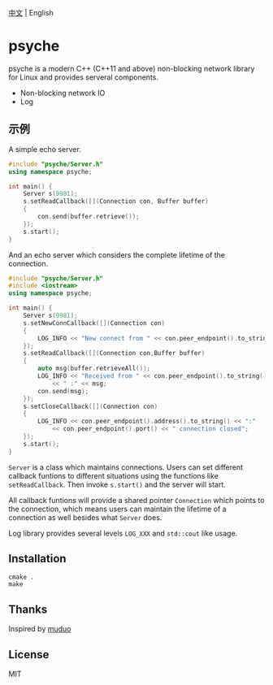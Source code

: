 [中文](https://github.com/ZingLix/psyche/blob/master/Readme.zh.md)
 | English

# psyche

psyche is a modern C++ (C++11 and above) non-blocking network library for Linux and provides serveral components.

- Non-blocking network IO
- Log

## 示例

A simple echo server.

``` cpp
#include "psyche/Server.h"
using namespace psyche;

int main() {
	Server s(9981);
	s.setReadCallback([](Connection con, Buffer buffer)
	{
		con.send(buffer.retrieve());
	});
	s.start();
}
```

And an echo server which considers the complete lifetime of the connection.

``` cpp
#include "psyche/Server.h"
#include <iostream>
using namespace psyche;

int main() {
	Server s(9981);
	s.setNewConnCallback([](Connection con)
	{
		LOG_INFO << "New connect from " << con.peer_endpoint().to_string() << ".";
	});
	s.setReadCallback([](Connection con,Buffer buffer)
	{
		auto msg(buffer.retrieveAll());
		LOG_INFO << "Received from " << con.peer_endpoint().to_string()
			<< " :" << msg;
		con.send(msg);
	});
	s.setCloseCallback([](Connection con)
	{
		LOG_INFO << con.peer_endpoint().address().to_string() << ":"
			<< con.peer_endpoint().port() << " connection closed";
	});
	s.start();
}
```

`Server` is a class which maintains connections. Users can set different callback funtions to different situations using the functions like `setReadCallback`. Then invoke `s.start()` and the server will start.

All callback funtions will provide a shared pointer `Connection` which points to the connection, which means users can maintain the lifetime of a connection as well besides what `Server` does.

Log library provides several levels `LOG_XXX` and `std::cout` like usage. 

## Installation

```
cmake .
make
```

## Thanks

Inspired by [muduo](https://github.com/chenshuo/muduo)

## License

MIT